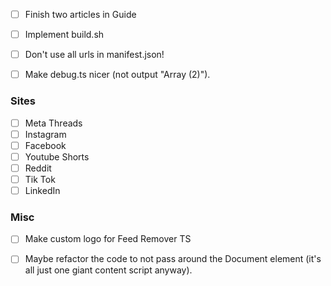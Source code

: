 - [ ] Finish two articles in Guide
- [ ] Implement build.sh

- [ ] Don't use all urls in manifest.json!

- [ ] Make debug.ts nicer (not output "Array (2)").

### Sites
- [ ] Meta Threads
- [ ] Instagram
- [ ] Facebook
- [ ] Youtube Shorts
- [ ] Reddit
- [ ] Tik Tok
- [ ] LinkedIn

### Misc
- [ ] Make custom logo for Feed Remover TS




- [ ] Maybe refactor the code to not pass around the Document element (it's all just one giant content script anyway).